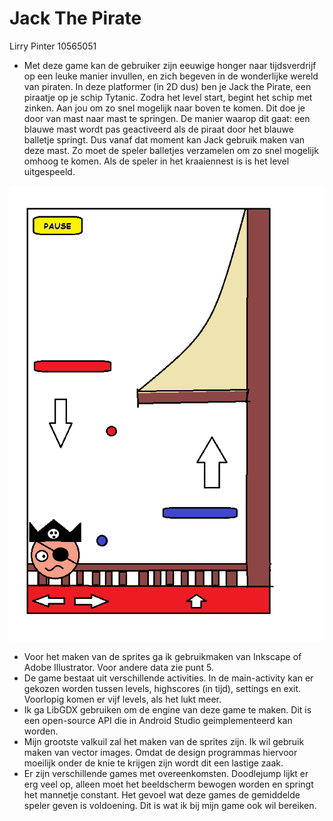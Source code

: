 # Jack The Pirate

Lirry Pinter
10565051

- Met deze game kan de gebruiker zijn eeuwige honger naar tijdsverdrijf op een leuke manier invullen, en zich begeven in de wonderlijke wereld van piraten. 
In deze platformer (in 2D dus) ben je Jack the Pirate, een piraatje op je schip Tytanic. Zodra het level start, begint het schip met zinken. Aan jou om zo snel mogelijk naar boven te komen. Dit doe je door van mast naar mast te springen. De manier waarop dit gaat: een blauwe mast wordt pas geactiveerd als de piraat door het blauwe balletje springt. Dus vanaf dat moment kan Jack gebruik maken van deze mast. Zo moet de speler balletjes verzamelen om zo snel mogelijk omhoog te komen. Als de speler in het kraaiennest is is het level uitgespeeld.

![](doc/VoorbeeldJackthePirate.png)

-	Voor het maken van de sprites ga ik gebruikmaken van Inkscape of Adobe Illustrator. Voor andere data zie punt 5.
-	De game bestaat uit verschillende activities. In de main-activity kan er gekozen worden tussen levels,  highscores (in tijd), settings en exit. Voorlopig komen er vijf levels, als het lukt meer. 
-	Ik ga LibGDX gebruiken om de engine van deze game te maken. Dit is een open-source API die in Android Studio geimplementeerd kan worden.
-	Mijn grootste valkuil zal het maken van de sprites zijn. Ik wil gebruik maken van vector images. Omdat de design programmas hiervoor moeilijk onder de knie te krijgen zijn wordt dit een lastige zaak. 
-	Er zijn verschillende games met overeenkomsten. Doodlejump lijkt er erg veel op, alleen moet het beeldscherm bewogen worden en springt het mannetje constant. Het gevoel wat deze games de gemiddelde speler geven is voldoening. Dit is wat ik bij mijn game ook wil bereiken. 

